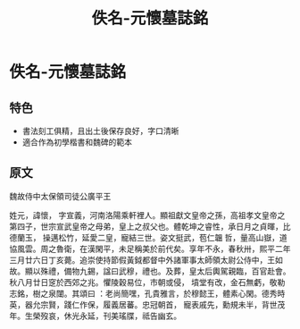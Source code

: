 ﻿---
title: '佚名-元懷墓誌銘'
tags: ['碑刻', '楷書']
order: 6
---
# 佚名-元懷墓誌銘

## 特色
* 書法刻工俱精，且出土後保存良好，字口清晰
* 適合作為初學楷書和魏碑的範本

## 原文
魏故侍中太保領司徒公廣平王

姓元，諱懷， 字宣義，河南洛陽乘軒裡人。顯祖獻文皇帝之孫，高祖孝文皇帝之第四子，世宗宣武皇帝之母弟，皇上之叔父也。體乾坤之睿性，承日月之貞暉，比德蘭玉， 操邁松竹，延愛二皇，寵結三世。姿文挺武，苞仁韞 哲，量高山嶽，道協風雲。周之魯衛，在漢閑平，未足稱美於前代矣。享年不永，春秋卅，熙平二年三月廿六日丁亥薨。追崇使持節假黃鉞都督中外諸軍事太師領太尉公侍中，王如故。顯以殊禮，備物九錫，諡曰武穆，禮也。及葬，皇太后輿駕親臨，百官赴會。 秋八月廿日窆於西郊之兆。懼陵穀易位，市朝或侵， 墳堂有改，金石無虧，敬勒志銘，樹之泉闥。其頌曰 ：老尚簡嘿，孔貴雅言，於穆懿王，體素心閑。德秀時英，器允宗賢，踐仁作保，履義居蕃。忠冠朝首， 寵表戚先，勳規未半，背世茂年。生榮歿哀，休光永延，刊美瑤牒，祗告幽玄。